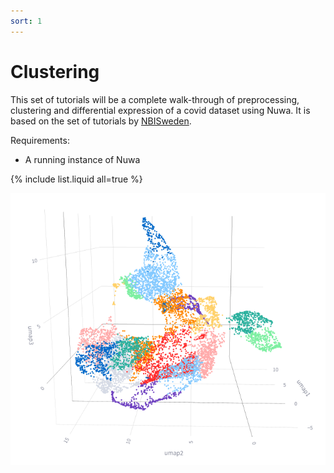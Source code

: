 ```yaml
---
sort: 1
---
```


# Clustering

This set of tutorials will be a complete walk-through of preprocessing, clustering and differential expression of a covid dataset using Nuwa. It is based on the set of tutorials by [NBISweden](https://nbisweden.github.io/workshop-scRNAseq/home_contents.html).

Requirements:

- A running instance of Nuwa

{% include list.liquid all=true %}

<img alt='page screenshot' src='https://raw.githubusercontent.com/nuwa-genomics/Nuwa/main/docs/assets/images/screenshots/clustering_tutorial/plotly_cluster.png'>
